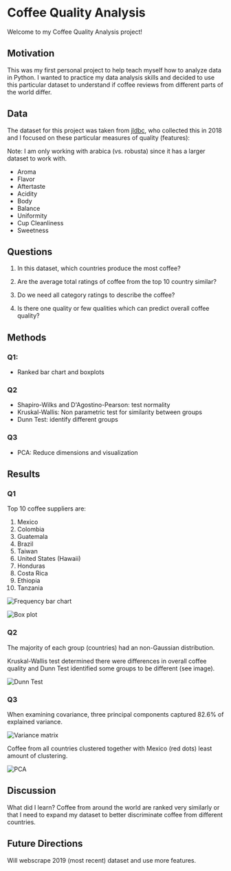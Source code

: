 # Coffee Quality Analysis
Welcome to my Coffee Quality Analysis project!

## Motivation
This was my first personal project to help teach myself how to analyze data in Python. I wanted to practice my data analysis skills and decided to use this particular dataset to understand if coffee reviews from different parts of the world differ. 

## Data
The dataset for this project was taken from [jldbc](https://github.com/jldbc/coffee-quality-database), who collected this in 2018 and I focused on these 
particular measures of quality (features):

Note: I am only working with arabica (vs. robusta) since it has a larger dataset to work with. 

* Aroma
* Flavor
* Aftertaste
* Acidity
* Body
* Balance
* Uniformity
* Cup Cleanliness
* Sweetness

## Questions

1. In this dataset, which countries produce the most coffee?

2. Are the average total ratings of coffee from the top 10 country similar?

3. Do we need all category ratings to describe the coffee?

4. Is there one quality or few qualities which can predict overall coffee quality?
  
## Methods

### Q1: 
* Ranked bar chart and boxplots

### Q2
* Shapiro-Wilks and D'Agostino-Pearson: test normality
* Kruskal-Wallis: Non parametric test for similarity between groups
* Dunn Test: identify different groups

###  Q3
* PCA: Reduce dimensions and visualization

## Results

### Q1
Top 10 coffee suppliers are:
1. Mexico
2. Colombia
3. Guatemala
4. Brazil
5. Taiwan
6. United States (Hawaii)
7. Honduras
8. Costa Rica
9. Ethiopia
10. Tanzania

![Frequency bar chart](https://github.com/timmy224/Coffee_Quality_Analysis/blob/master/images/Figure_1.png?raw=true)

 

![Box plot](https://github.com/timmy224/Coffee_Quality_Analysis/blob/master/images/Figure_2.png?raw=true)

### Q2

The majority of each group (countries) had an non-Gaussian distribution.

Kruskal-Wallis test determined there were differences in overall coffee quality and Dunn Test identified some groups to be different (see image).

  
![Dunn Test](https://github.com/timmy224/Coffee_Quality_Analysis/blob/master/images/Figure_3.png?raw=true)


### Q3

When examining covariance, three principal components captured 82.6% of explained variance.

  
![Variance matrix](https://github.com/timmy224/Coffee_Quality_Analysis/blob/master/images/Figure_4.png?raw=true)

 
Coffee from all countries clustered together with Mexico (red dots) least amount of clustering.

![PCA](https://github.com/timmy224/Coffee_Quality_Analysis/blob/master/images/Figure_6.png)

## Discussion
What did I learn?
Coffee from around the world are ranked very similarly or that I need to expand my dataset to better discriminate coffee from different countries. 

## Future Directions
Will webscrape 2019 (most recent) dataset and use more features.